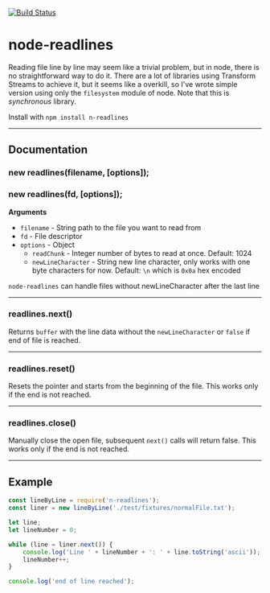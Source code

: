 [![Build Status](https://travis-ci.org/nacholibre/node-readlines.svg)](https://travis-ci.org/nacholibre/node-readlines)
# node-readlines
Reading file line by line may seem like a trivial problem, but in node, there is no straightforward way to do it. There are a lot of libraries using Transform Streams to achieve it, but it seems like a overkill, so I've wrote simple version using only the `filesystem` module of node. Note that this is *synchronous* library.

Install with
`npm install n-readlines`

---------------------------------------

## Documentation
### new readlines(filename, [options]);
### new readlines(fd, [options]);

**Arguments**

* `filename` - String path to the file you want to read from
* `fd` - File descriptor
* `options` - Object
  * `readChunk` - Integer number of bytes to read at once. Default: 1024
  * `newLineCharacter` - String new line character, only works with one byte characters for now. Default: `\n` which is `0x0a` hex encoded

`node-readlines` can handle files without newLineCharacter after the last line

---------------------------------------

### readlines.next()
Returns `buffer` with the line data without the `newLineCharacter` or `false` if end of file is reached.

---------------------------------------
### readlines.reset()
Resets the pointer and starts from the beginning of the file. This works only if the end is not reached.

---------------------------------------
### readlines.close()
Manually close the open file, subsequent `next()` calls will return false. This works only if the end is not reached.

---------------------------------------

## Example
```javascript
const lineByLine = require('n-readlines');
const liner = new lineByLine('./test/fixtures/normalFile.txt');

let line;
let lineNumber = 0;

while (line = liner.next()) {
    console.log('Line ' + lineNumber + ': ' + line.toString('ascii'));
    lineNumber++;
}

console.log('end of line reached');
```
